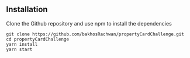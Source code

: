 
## Installation

Clone the Github repository and use npm to install the dependencies

```
git clone https://github.com/bakhosRachwan/propertyCardChallenge.git
cd propertyCardChallenge
yarn install
yarn start
```




